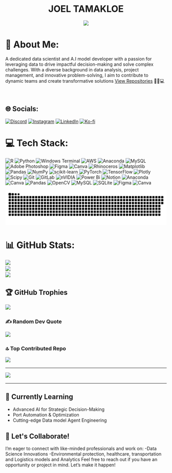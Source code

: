 <h1 align="center">JOEL TAMAKLOE</h1>

<p align="center">
  <!-- Typing SVG by Joel-tamakloe - https://github.com/joel-tamakloe/readme-typing-svg -->
  <a href="https://github.com/joel-tamakloe/readme-typing-svg">
    <img src="https://readme-typing-svg.demolab.com/?lines=Data%20Scientist%20and%20A.I%20model%20developer;Business%20Analyst%20and%20Project%20Strategist;Data-driven%20Solutions;Always%20learning%20new%20things&font=Fira%20Code&center=true&width=600&height=45&color=f75c7e&vCenter=true&pause=1000&size=22" /></a>
</p>

# 💫 About Me:
A dedicated data scientist  and A.I model developer with a passion for leveraging data to drive impactful decision-making and solve complex challenges. With a diverse background in data analysis, project management, and innovative problem-solving, I aim to contribute to dynamic teams and create transformative solutions
[View Repositories](https://github.com/joel-tamakloe?tab=repositories) 🔗👨💻

<br/>

## 🌐 Socials:
[![Discord](https://img.shields.io/badge/Discord-%237289DA.svg?logo=discord&logoColor=white)](https://discord.gg/qGCkjsnT) [![Instagram](https://img.shields.io/badge/Instagram-%23E4405F.svg?logo=Instagram&logoColor=white)](https://instagram.com/kha_fui) [![LinkedIn](https://img.shields.io/badge/LinkedIn-%230077B5.svg?logo=linkedin&logoColor=white)](https://linkedin.com/in/JOEL-TAMAKLOE)
 <a href="https://ko-fi.com/joeltamakloe"><img width="32px" alt="Ko-fi" title="Buy me a coffee" src="https://i.imgur.com/PpLeD3K.png"/></a>
<!--   &#8287;&#8287;&#8287;&#8287;&#8287;
</p>

<br/>

<!-- Social badges section -->
<!-- Badges with custom icons - https://github.com/joel-tamakloe/custom-icon-badges -->
<!-- View counter - https://github.com/joel-tamakloe/Simple-View-Counter -->
<p align="center">
  
# 💻 Tech Stack:
![R](https://img.shields.io/badge/r-%23276DC3.svg?style=for-the-badge&logo=r&logoColor=white) ![Python](https://img.shields.io/badge/python-3670A0?style=for-the-badge&logo=python&logoColor=ffdd54) ![Windows Terminal](https://img.shields.io/badge/Windows%20Terminal-%234D4D4D.svg?style=for-the-badge&logo=windows-terminal&logoColor=white) ![AWS](https://img.shields.io/badge/AWS-%23FF9900.svg?style=for-the-badge&logo=amazon-aws&logoColor=white) ![Anaconda](https://img.shields.io/badge/Anaconda-%2344A833.svg?style=for-the-badge&logo=anaconda&logoColor=white) ![MySQL](https://img.shields.io/badge/mysql-4479A1.svg?style=for-the-badge&logo=mysql&logoColor=white) ![Adobe Photoshop](https://img.shields.io/badge/adobe%20photoshop-%2331A8FF.svg?style=for-the-badge&logo=adobe%20photoshop&logoColor=white) ![Figma](https://img.shields.io/badge/figma-%23F24E1E.svg?style=for-the-badge&logo=figma&logoColor=white) ![Canva](https://img.shields.io/badge/Canva-%2300C4CC.svg?style=for-the-badge&logo=Canva&logoColor=white) ![Rhinoceros](https://img.shields.io/badge/Rhinoceros-801010?style=for-the-badge&logo=rhinoceros&logoColor=white) ![Matplotlib](https://img.shields.io/badge/Matplotlib-%23ffffff.svg?style=for-the-badge&logo=Matplotlib&logoColor=black) ![Pandas](https://img.shields.io/badge/pandas-%23150458.svg?style=for-the-badge&logo=pandas&logoColor=white) ![NumPy](https://img.shields.io/badge/numpy-%23013243.svg?style=for-the-badge&logo=numpy&logoColor=white) ![scikit-learn](https://img.shields.io/badge/scikit--learn-%23F7931E.svg?style=for-the-badge&logo=scikit-learn&logoColor=white) ![PyTorch](https://img.shields.io/badge/PyTorch-%23EE4C2C.svg?style=for-the-badge&logo=PyTorch&logoColor=white) ![TensorFlow](https://img.shields.io/badge/TensorFlow-%23FF6F00.svg?style=for-the-badge&logo=TensorFlow&logoColor=white) ![Plotly](https://img.shields.io/badge/Plotly-%233F4F75.svg?style=for-the-badge&logo=plotly&logoColor=white) ![Scipy](https://img.shields.io/badge/SciPy-%230C55A5.svg?style=for-the-badge&logo=scipy&logoColor=%white) ![Git](https://img.shields.io/badge/git-%23F05033.svg?style=for-the-badge&logo=git&logoColor=white) ![GitLab](https://img.shields.io/badge/gitlab-%23181717.svg?style=for-the-badge&logo=gitlab&logoColor=white) ![nVIDIA](https://img.shields.io/badge/nVIDIA-%2376B900.svg?style=for-the-badge&logo=nVIDIA&logoColor=white) ![Power Bi](https://img.shields.io/badge/power_bi-F2C811?style=for-the-badge&logo=powerbi&logoColor=black) ![Notion](https://img.shields.io/badge/Notion-%23000000.svg?style=for-the-badge&logo=notion&logoColor=white) ![Anaconda](https://img.shields.io/badge/Anaconda-%2344A833.svg?style=for-the-badge&logo=anaconda&logoColor=white) ![Canva](https://img.shields.io/badge/Canva-%2300C4CC.svg?style=for-the-badge&logo=Canva&logoColor=white) ![Pandas](https://img.shields.io/badge/pandas-%23150458.svg?style=for-the-badge&logo=pandas&logoColor=white) ![OpenCV](https://img.shields.io/badge/opencv-%23white.svg?style=for-the-badge&logo=opencv&logoColor=white) ![MySQL](https://img.shields.io/badge/mysql-4479A1.svg?style=for-the-badge&logo=mysql&logoColor=white) ![SQLite](https://img.shields.io/badge/sqlite-%2307405e.svg?style=for-the-badge&logo=sqlite&logoColor=white) ![Figma](https://img.shields.io/badge/figma-%23F24E1E.svg?style=for-the-badge&logo=figma&logoColor=white) ![Canva](https://img.shields.io/badge/Canva-%2300C4CC.svg?style=for-the-badge&logo=Canva&logoColor=white)

<picture>
  <source media="(prefers-color-scheme: dark)" srcset="https://raw.githubusercontent.com/joel-tamakloe/joel-tamakloe/output/github-snake-dark.svg" />
  <source media="(prefers-color-scheme: light)" srcset="https://raw.githubusercontent.com/joel-tamakloe/joel-tamakloe/output/github-snake.svg" />
  <img alt="github-snake" src="https://raw.githubusercontent.com/joel-tamakloe/joel-tamakloe/output/github-snake.svg" />
</picture>

# 📊 GitHub Stats:
![](https://github-readme-stats.vercel.app/api?username=JOEL-TAMAKLOE&theme=dark&hide_border=false&include_all_commits=true&count_private=true)<br/>
![](https://github-readme-streak-stats.herokuapp.com/?user=JOEL-TAMAKLOE&theme=dark&hide_border=false)<br/>
![](https://github-readme-stats.vercel.app/api/top-langs/?username=JOEL-TAMAKLOE&theme=dark&hide_border=false&include_all_commits=true&count_private=true&layout=compact)

## 🏆 GitHub Trophies
![](https://github-profile-trophy.vercel.app/?username=JOEL-TAMAKLOE&theme=radical&no-frame=false&no-bg=false&margin-w=4)

### ✍️ Random Dev Quote
![](https://quotes-github-readme.vercel.app/api?type=horizontal&theme=radical)

### 🔝 Top Contributed Repo
![](https://github-contributor-stats.vercel.app/api?username=JOEL-TAMAKLOE&limit=5&theme=dark&combine_all_yearly_contributions=true)

---
[![](https://visitcount.itsvg.in/api?id=JOEL-TAMAKLOE&icon=0&color=0)](https://visitcount.itsvg.in)

<!-- Proudly created with GPRM ( https://gprm.itsvg.in ) -->
---

## 🌱 Currently Learning
- Advanced AI for Strategic Decision-Making
- Port Automation & Optimization
- Cutting-edge Data model Agent Engineering 

## 💼 Let's Collaborate!
I’m eager to connect with like-minded professionals and work on:
-Data Science Innovations
-Environmental protection, healthcare, transportation and Logistics models and Analytics
Feel free to reach out if you have an opportunity or project in mind. Let’s make it happen!

